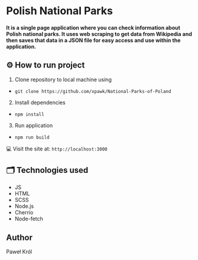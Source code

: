 # Polish National Parks 
#### It is a single page application where you can check information about Polish national parks. It uses web scraping to get data from Wikipedia and then saves that data in a JSON file for easy access and use within the application.



##  :gear: How to run project
1. Clone repository to local machine using
 - ``` git clone https://github.com/xpawk/National-Parks-of-Poland ```
2. Install dependencies
 - ``` npm install ```
3. Run application
 - ``` npm run build ```

:computer: Visit the site at: ``` http://localhost:3000 ``` 

## :card_index_dividers: Technologies used
- JS
- HTML
- SCSS
- Node.js
- Cherrio
- Node-fetch

## Author
Paweł Król
